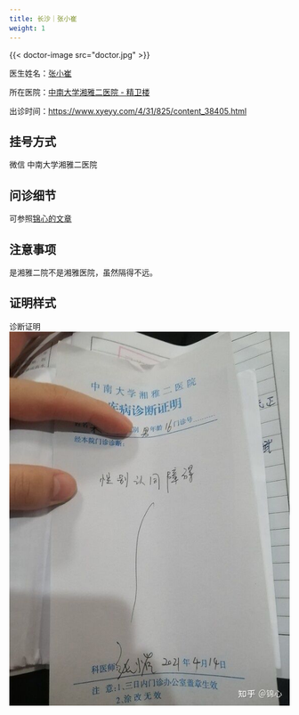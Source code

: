 ```yaml
---
title: 长沙｜张小崔
weight: 1
---
```


{{< doctor-image src="doctor.jpg" >}}

医生姓名：[张小崔](https://www.haodf.com/doctor/4995462606.html)

所在医院：[中南大学湘雅二医院 - 精卫楼](https://amap.com/place/B0FFGCX8WS)

出诊时间：https://www.xyeyy.com/4/31/825/content_38405.html
## 挂号方式

微信 中南大学湘雅二医院

## 问诊细节

可参照[锦心的文章](https://limelight.moe/t/topic/6221/8)

## 注意事项

是湘雅二院不是湘雅医院，虽然隔得不远。

## 证明样式

诊断证明
![证明](proof.jpg)

